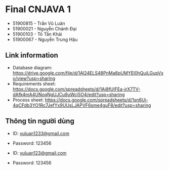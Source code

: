 # Final CNJAVA 1

+ 51900815 - Trần Vũ Luân
+ 51900021 - Nguyễn Chánh Đại
+ 51900103 - Tô Tấn Khải
+ 51900067 - Nguyễn Trung Hậu

## Link information
- Database  diagram: https://drive.google.com/file/d/1Al24ELS48PnMa6pUMYEl0hQuiLGupVxo/view?usp=sharing
- Requirements sheet: https://docs.google.com/spreadsheets/d/1Ai8fUlFEa-jrX7TV-dAfk4mA4UNoqNgUJCu9uWcj5O4/edit?usp=sharing
- Process sheet: https://docs.google.com/spreadsheets/d/1sn6Ui-4qCFdb3YO1Rc7JefYx9UUsLJAPVF6sme4guF8/edit?usp=sharing

## Thông tin người dùng
- ID: vuluan1233@gmail.com
- Password: 123456

- ID: vuluan123@gmail.com
- Password: 123456
